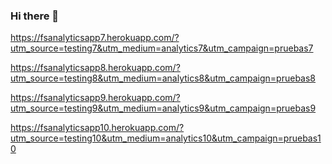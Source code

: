 ### Hi there 👋

<!--
**camiolarte8/camiolarte8** is a ✨ _special_ ✨ repository because its `README.md` (this file) appears on your GitHub profile.

Here are some ideas to get you started:

- 🔭 I’m currently working on ...
- 🌱 I’m currently learning ...
- 👯 I’m looking to collaborate on ...
- 🤔 I’m looking for help with ...
- 💬 Ask me about ...
- 📫 How to reach me: ...
- 😄 Pronouns: ...
- ⚡ Fun fact: ...
-->

https://fsanalyticsapp7.herokuapp.com/?utm_source=testing7&utm_medium=analytics7&utm_campaign=pruebas7

https://fsanalyticsapp8.herokuapp.com/?utm_source=testing8&utm_medium=analytics8&utm_campaign=pruebas8

https://fsanalyticsapp9.herokuapp.com/?utm_source=testing9&utm_medium=analytics9&utm_campaign=pruebas9

https://fsanalyticsapp10.herokuapp.com/?utm_source=testing10&utm_medium=analytics10&utm_campaign=pruebas10
